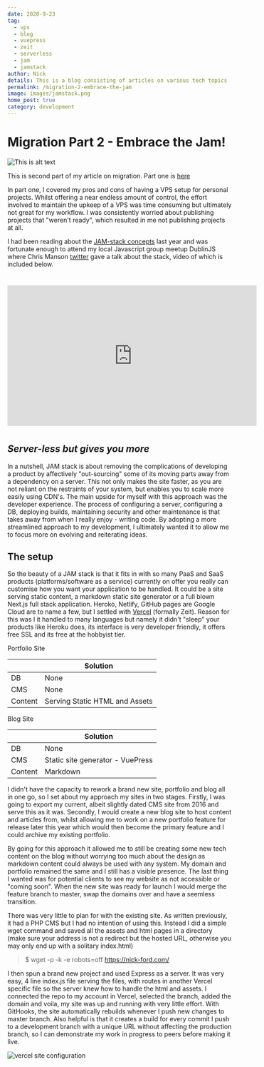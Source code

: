 ```yaml
---
date: 2020-9-23
tag: 
  - vps
  - blog
  - vuepress
  - zeit
  - serverless
  - jam
  - jamstack
author: Nick  
details: This is a blog consisting of articles on various tech topics
permalink: /migration-2-embrace-the-jam
image: images/jamstack.png
home_post: true
category: development
---
```


# Migration Part 2 - Embrace the Jam!

![This is alt text](/images/jamstack.png)

This is second part of my article on migration. Part one is [here](/migration-1-vps-full-circle) 

In part one, I covered my pros and cons of having a VPS setup for personal projects. Whilst offering a near endless amount of control, the effort involved to maintain the upkeep of a VPS was time consuming but ultimately not great for my workflow. I was consistently worried about publishing projects that "weren't ready", which resulted in me not publishing projects at all. 

I had been reading about the [JAM-stack concepts](https://medium.com/notonlycss/why-the-jamstack-is-becoming-so-popular-a26133b12a30) last year and was fortunate enough to attend my local Javascript group meetup DublinJS where Chris Manson [twitter](https://twitter.com/real_ate) gave a talk about the stack, video of which is included below.
# 

<div style="text-align: center;"><iframe width="560" height="315" src="https://www.youtube.com/embed/eQULGb10MbQ" frameborder="0" allow="accelerometer; autoplay; clipboard-write; encrypted-media; gyroscope; picture-in-picture" allowfullscreen></iframe></div>

# # 

## *Server-less but gives you more*

In a nutshell, JAM stack is about removing the complications of developing a product by affectively "out-sourcing" some of its moving parts away from a dependency on a server. This not only makes the site faster, as you are not reliant on the restraints of your system, but enables you to scale more easily using CDN's. The main upside for myself with this approach was the developer experience. The process of configuring a server, configuring a DB, deploying builds, maintaining security and other maintenance is that takes away from when I really enjoy - writing code. By adopting a more streamlined approach to my development, I ultimately wanted it to allow me to focus more on evolving and reiterating ideas.

## The setup

So the beauty of a JAM stack is that it fits in with so many PaaS and SaaS products (platforms/software as a service) currently on offer you really can customise how you want your application to be handled. It could be a site serving static content, a markdown static site generator or a full blown Next.js full stack application. Heroko, Netlify, GitHub pages are Google Cloud are to name a few, but I settled with [Vercel](https://vercel.com/) (formally Zeit). Reason for this was I it handled to many languages but namely it didn't "sleep" your products like Heroku does, its interface is very developer friendly, it offers free SSL and its free at the hobbyist tier. 

Portfolio Site

|    | Solution |
| -- | ------- |
| DB   | None  |
| CMS   | None |
| Content   | Serving Static HTML and Assets |

Blog Site

|    | Solution |
| -- | ------- |
| DB   | None  |
| CMS   | Static site generator - VuePress |
| Content | Markdown |
 
 I didn't have the capacity to rework a brand new site, portfolio and blog all in one go, so I set about my approach my sites in two stages. Firstly, I was going to export my current, albeit slightly dated CMS site from 2016 and serve this as it was. Secondly, I would create a new blog site to host content and articles from, whilst allowing me to work on a new portfolio feature for release later this year which would then become the primary feature and I could archive my existing portfolio.
 
 By going for this approach it allowed me to still be creating some new tech content on the blog without worrying too much about the design as markdown content could always be used with any system. My domain and portfolio remained the same and I still has a visible presence. The last thing I wanted was for potential clients to see my website as not accessible or "coming soon". When the new site was ready for launch I would merge the feature branch to master, swap the domains over and have a seemless transition.

 There was very little to plan for with the existing site. As written previously, it had a PHP CMS but I had no intention of using this. Instead I did a simple wget command and saved all the assets and html pages in a directory (make sure your address is not a redirect but the hosted URL, otherwise you may only end up with a solitary index.html)  

> $ wget -p -k -e robots=off https://nick-ford.com/

I then spun a brand new project and used Express as a server. It was very easy, 4 line index.js file serving the files, with routes in another Vercel specific file so the server knew how to handle the html and assets. I connected the repo to my account in Vercel, selected the branch, added the domain and voila, my site was up and running with very little effort. With GitHooks, the site automatically rebuilds whenever I push new changes to master branch. Also helpful is that it creates a build for every commit I push to a development branch with a unique URL without affecting the production branch, so I can demonstrate my work in progress to peers before making it live. 

![vercel site configuration](/images/vercel-nick-site.png)

